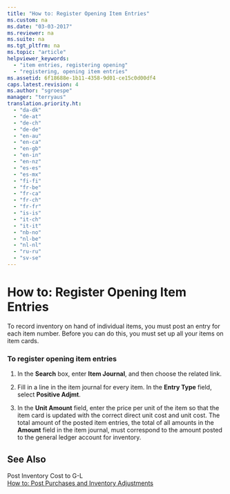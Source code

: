 ```yaml
---
title: "How to: Register Opening Item Entries"
ms.custom: na
ms.date: "03-03-2017"
ms.reviewer: na
ms.suite: na
ms.tgt_pltfrm: na
ms.topic: "article"
helpviewer_keywords: 
  - "item entries, registering opening"
  - "registering, opening item entries"
ms.assetid: 6f18688e-1b11-4358-9d01-ce15c0d00df4
caps.latest.revision: 4
ms.author: "sgroespe"
manager: "terryaus"
translation.priority.ht: 
  - "da-dk"
  - "de-at"
  - "de-ch"
  - "de-de"
  - "en-au"
  - "en-ca"
  - "en-gb"
  - "en-in"
  - "en-nz"
  - "es-es"
  - "es-mx"
  - "fi-fi"
  - "fr-be"
  - "fr-ca"
  - "fr-ch"
  - "fr-fr"
  - "is-is"
  - "it-ch"
  - "it-it"
  - "nb-no"
  - "nl-be"
  - "nl-nl"
  - "ru-ru"
  - "sv-se"
---
```

# How to: Register Opening Item Entries
To record inventory on hand of individual items, you must post an entry for each item number. Before you can do this, you must set up all your items on item cards.  
  
### To register opening item entries  
  
1.  In the **Search** box, enter **Item Journal**, and then choose the related link.  
  
2.  Fill in a line in the item journal for every item. In the **Entry Type** field, select **Positive Adjmt**.  
  
3.  In the **Unit Amount** field, enter the price per unit of the item so that the item card is updated with the correct direct unit cost and unit cost. The total amount of the posted item entries, the total of all amounts in the **Amount** field in the item journal, must correspond to the amount posted to the general ledger account for inventory.  
  
## See Also  
 Post Inventory Cost to G\-L   
 [How to: Post Purchases and Inventory Adjustments](../Finance/how-to-post-purchases-and-inventory-adjustments.md)